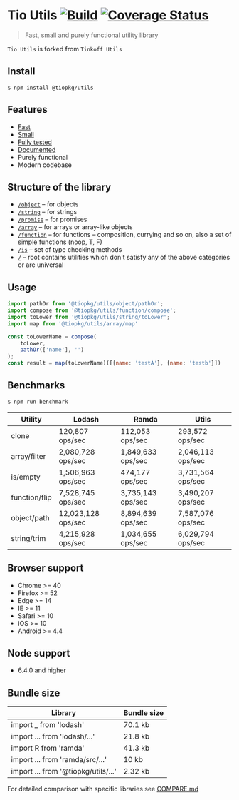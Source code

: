 # Tio Utils [![Build](https://travis-ci.org/tiopkg/utils.svg?branch=master)](https://travis-ci.org/tiopkg/utils) [![Coverage Status](https://coveralls.io/repos/github/tiopkg/utils/badge.svg?branch=master&t=CdowK8)](https://coveralls.io/github/tiopkg/utils?branch=master)

> Fast, small and purely functional utility library

`Tio Utils` is forked from `Tinkoff Utils`

## Install
```
$ npm install @tiopkg/utils
```

## Features
- [Fast](#benchmarks)
- [Small](#bundle-size)
- [Fully tested](https://coveralls.io/github/tiopkg/utils)
- [Documented](https://tinkoffcreditsystems.github.io/utils)
- Purely functional
- Modern codebase

## Structure of the library
* [`/object`](https://github.com/tiopkg/utils/tree/master/src/object) – for objects
* [`/string`](https://github.com/tiopkg/utils/tree/master/src/string) – for strings
* [`/promise`](https://github.com/tiopkg/utils/tree/master/src/promise) – for promises
* [`/array`](https://github.com/tiopkg/utils/tree/master/src/array) – for arrays or array-like objects
* [`/function`](https://github.com/tiopkg/utils/tree/master/src/function) – for functions – composition, currying and so on, also a set of simple functions (noop, T, F)
* [`/is`](https://github.com/tiopkg/utils/tree/master/src/is) – set of type checking methods
* [`/`](https://github.com/tiopkg/utils/tree/master/src) – root contains utilities which don't satisfy any of the above categories or are universal

## Usage
```js
import pathOr from '@tiopkg/utils/object/pathOr';
import compose from '@tiopkg/utils/function/compose';
import toLower from '@tiopkg/utils/string/toLower';
import map from '@tiopkg/utils/array/map'

const toLowerName = compose(
    toLower,
    pathOr(['name'], '')
);
const result = map(toLowerName)([{name: 'testA'}, {name: 'testb'}])
```

## Benchmarks
```bash
$ npm run benchmark
```

| Utility | Lodash | Ramda | Utils |
| --- | --- | --- | --- |
| clone | 120,807 ops/sec | 112,053 ops/sec | 293,572 ops/sec |
| array/filter | 2,080,728 ops/sec | 1,849,633 ops/sec | 2,046,113 ops/sec |
| is/empty | 1,506,963 ops/sec | 474,177 ops/sec | 3,731,564 ops/sec |
| function/flip | 7,528,745 ops/sec | 3,735,143 ops/sec | 3,490,207 ops/sec |
| object/path | 12,023,128 ops/sec | 8,894,639 ops/sec | 7,587,076 ops/sec |
| string/trim | 4,215,928 ops/sec | 1,034,655 ops/sec | 6,029,794 ops/sec |

## Browser support

- Chrome >= 40
- Firefox >= 52
- Edge >= 14
- IE >= 11
- Safari >= 10
- iOS >= 10
- Android >= 4.4

## Node support
- 6.4.0 and higher

## Bundle size
| Library | Bundle size |
| --- | --- |
| import _ from 'lodash' | 70.1 kb |
| import ... from 'lodash/...' | 21.8 kb |
| import R from 'ramda' | 41.3 kb |
| import ... from 'ramda/src/...' | 10 kb |
| import ... from '@tiopkg/utils/...' | 2.32 kb |

For detailed comparison with specific libraries see [COMPARE.md](https://github.com/tiopkg/utils/tree/master/COMPARE.md)
